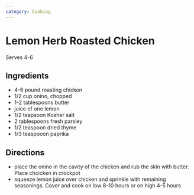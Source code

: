 ```yaml
---
category: Cooking
---
```


# Lemon Herb Roasted Chicken

Serves 4-6

## Ingredients

* 4-6 pound roasting chicken 
* 1/2 cup onino, chopped
* 1-2 tablespoons butter
* juice of one lemon
* 1/2 teapsoon Kosher salt
* 2 tablespoons fresh parsley
* 1/2 teaspoon dried thyme
* 1/3 teaspooon paprika

## Directions

* place the onino in the cavity of the chicken and rub the skin with butter. Place chcicken in crockpot
* squeeze lemon juice over chicken and sprinkle with remaining seasonings. Cover and cook on low 8-10 hours
or on high 4-5 hours
